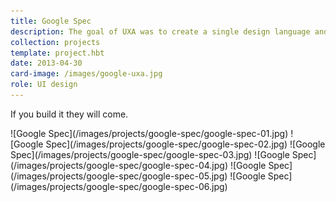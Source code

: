 ```yaml
---
title: Google Spec
description: The goal of UXA was to create a single design language and UI framework to transform all of Google’s apps into a beautiful, consistent, mature and accessible platform for its users. Our work grew into the <a href="http://google.com/design">Material Design</a> project.
collection: projects
template: project.hbt
date: 2013-04-30
card-image: /images/google-uxa.jpg
role: UI design
---
```


If you build it they will come.

<div>![Google Spec](/images/projects/google-spec/google-spec-01.jpg)
![Google Spec](/images/projects/google-spec/google-spec-02.jpg)
![Google Spec](/images/projects/google-spec/google-spec-03.jpg)
![Google Spec](/images/projects/google-spec/google-spec-04.jpg)
![Google Spec](/images/projects/google-spec/google-spec-05.jpg)
![Google Spec](/images/projects/google-spec/google-spec-06.jpg)</div>
